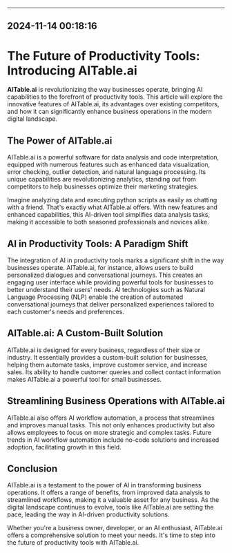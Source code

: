 

---------------------------------------------
2024-11-14 00:18:16
---------------------------------------------

# The Future of Productivity Tools: Introducing AITable.ai

**AITable.ai** is revolutionizing the way businesses operate, bringing AI capabilities to the forefront of productivity tools. This article will explore the innovative features of AITable.ai, its advantages over existing competitors, and how it can significantly enhance business operations in the modern digital landscape.

## The Power of AITable.ai

AITable.ai is a powerful software for data analysis and code interpretation, equipped with numerous features such as enhanced data visualization, error checking, outlier detection, and natural language processing. Its unique capabilities are revolutionizing analytics, standing out from competitors to help businesses optimize their marketing strategies.

Imagine analyzing data and executing python scripts as easily as chatting with a friend. That's exactly what AITable.ai offers. With new features and enhanced capabilities, this AI-driven tool simplifies data analysis tasks, making it accessible to both seasoned professionals and novices alike.

## AI in Productivity Tools: A Paradigm Shift

The integration of AI in productivity tools marks a significant shift in the way businesses operate. AITable.ai, for instance, allows users to build personalized dialogues and conversational journeys. This creates an engaging user interface while providing powerful tools for businesses to better understand their users' needs. AI technologies such as Natural Language Processing (NLP) enable the creation of automated conversational journeys that deliver personalized experiences tailored to each customer's needs and preferences. 

## AITable.ai: A Custom-Built Solution

AITable.ai is designed for every business, regardless of their size or industry. It essentially provides a custom-built solution for businesses, helping them automate tasks, improve customer service, and increase sales. Its ability to handle customer queries and collect contact information makes AITable.ai a powerful tool for small businesses.

## Streamlining Business Operations with AITable.ai

AITable.ai also offers AI workflow automation, a process that streamlines and improves manual tasks. This not only enhances productivity but also allows employees to focus on more strategic and complex tasks. Future trends in AI workflow automation include no-code solutions and increased adoption, facilitating growth in this field.

## Conclusion

AITable.ai is a testament to the power of AI in transforming business operations. It offers a range of benefits, from improved data analysis to streamlined workflows, making it a valuable asset for any business. As the digital landscape continues to evolve, tools like AITable.ai are setting the pace, leading the way in AI-driven productivity solutions.

Whether you're a business owner, developer, or an AI enthusiast, AITable.ai offers a comprehensive solution to meet your needs. It's time to step into the future of productivity tools with AITable.ai.

